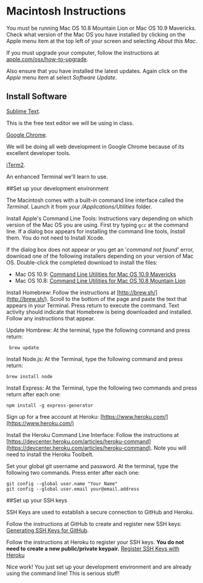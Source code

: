 Macintosh Instructions
====

You must be running Mac OS 10.8 Mountain Lion or Mac OS 10.9 Mavericks. Check what version of the Mac OS you have installed by clicking on the Apple menu item at the top left of your screen and selecting *About this Mac*.

If you must upgrade your computer, follow the instructions at [apple.com/osx/how-to-upgrade](http://www.apple.com/osx/how-to-upgrade/).

Also ensure that you have installed the latest updates. Again click on the *Apple* menu item at select *Software Update*.

## Install Software

[Sublime Text](http://www.sublimetext.com/). 

This is the free text editor we will be using in class. 

[Google Chrome](https://www.google.com/intl/en-US/chrome/browser/). 

We will be doing all web development in Google Chrome because of its excellent developer tools.

[iTerm2](http://www.iterm2.com/). 

An enhanced Terminal we'll learn to use.

##Set up your development environment

The Macintosh comes with a built-in command line interface called the *Terminal*. Launch it from your */Applications/Utilities* folder.

Install Apple's Command Line Tools: Instructions vary depending on which version of the Mac OS you are using. First try typing `gcc` at the command line. If a dialog box appears for installing the command line tools, *Install* them. You do not need to Install Xcode.

If the dialog box does not appear or you get an '*command not found*' error, download one of the following installers depending on your version of Mac OS. Double-click the completed download to install the files:

- Mac OS 10.9: [Command Line Utilities for Mac OS 10.9 Mavericks](https://s3.amazonaws.com/okcoders/command_line_tools_for_osx_mavericks_april_2014.dmg) 
- Mac OS 10.8: [Command Line Utilities for Mac OS 10.8 Mountain Lion](https://s3.amazonaws.com/okcoders/command_line_tools_for_osx_mountain_lion_april_2014.dmg)

Install Homebrew: Follow the instructions at [http://brew.sh/](http://brew.sh/). Scroll to the bottom of the page and paste the text that appears in your Terminal. Press return to execute the command. Text activity should indicate that Homebrew is being downloaded and installed. Follow any instructions that appear.

Update Hombrew: At the terminal, type the following command and press return:

	 brew update

Install Node.js: At the Terminal, type the following command and press return: 

	brew install node

Install Express: At the Terminal, type the following two commands and press return after each one:

	npm install -g express-generator

Sign up for a free account at Heroku: [https://www.heroku.com/](https://www.heroku.com/)

Install the Heroku Command Line Interface: Follow the instructions at [https://devcenter.heroku.com/articles/heroku-command](https://devcenter.heroku.com/articles/heroku-command). Note you will need to install the Heroku Toolbelt.

Set your global git username and password. At the terminal, type the following two commands. Press enter after each one:

	git config --global user.name "Your Name"
	git config --global user.email your@email.address

##Set up your SSH keys

SSH Keys are used to establish a secure connection to GitHub and Heroku. 

Follow the instructions at GitHub to create and register new SSH keys: [Generating SSH Keys for GitHub](https://help.github.com/articles/generating-ssh-keys).

Follow the instructions at Heroku to register your SSH keys. **You do not need to create a new public/private keypair.** [Register SSH Keys with Heroku](https://devcenter.heroku.com/articles/keys)

Nice work! You just set up your development environment and are already using the command line! This is serious stuff!